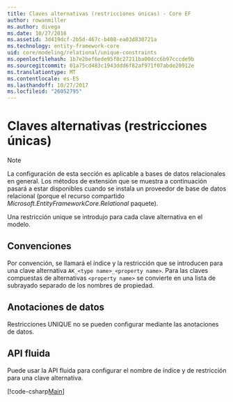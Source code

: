 ```yaml
---
title: Claves alternativas (restricciones únicas) - Core EF
author: rowanmiller
ms.author: divega
ms.date: 10/27/2016
ms.assetid: 3d419dcf-2b5d-467c-b408-ea03d830721a
ms.technology: entity-framework-core
uid: core/modeling/relational/unique-constraints
ms.openlocfilehash: 1b7e2bef6ede95f8c27211ba00dcc6b97cccde9b
ms.sourcegitcommit: 01a75cd483c1943ddd6f82af971f07abde20912e
ms.translationtype: MT
ms.contentlocale: es-ES
ms.lasthandoff: 10/27/2017
ms.locfileid: "26052795"
---
```

# <a name="alternate-keys-unique-constraints"></a>Claves alternativas (restricciones únicas)

> [!NOTE]  
> La configuración de esta sección es aplicable a bases de datos relacionales en general. Los métodos de extensión que se muestra a continuación pasará a estar disponibles cuando se instala un proveedor de base de datos relacional (porque el recurso compartido *Microsoft.EntityFrameworkCore.Relational* paquete).

Una restricción unique se introdujo para cada clave alternativa en el modelo.

## <a name="conventions"></a>Convenciones

Por convención, se llamará el índice y la restricción que se introducen para una clave alternativa `AK_<type name>_<property name>`. Para las claves compuestas de alternativas `<property name>` se convierte en una lista de subrayado separado de los nombres de propiedad.

## <a name="data-annotations"></a>Anotaciones de datos

Restricciones UNIQUE no se pueden configurar mediante las anotaciones de datos.

## <a name="fluent-api"></a>API fluida

Puede usar la API fluida para configurar el nombre de índice y de restricción para una clave alternativa.

[!code-csharp[Main](../../../../samples/core/Modeling/FluentAPI/Samples/Relational/AlternateKeyName.cs?name=Model&highlight=9)]
